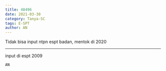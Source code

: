 ```yaml
---
title: 48496
date: 2021-03-30
category: Tanya-SC
tags: E-SPT
author: AN
---
```


Tidak bisa input ntpn espt badan, mentok di 2020

---

input di espt 2009

`AN`
